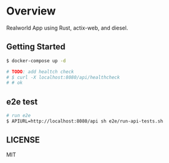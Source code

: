 # Overview

Realworld App using Rust, actix-web, and diesel.

## Getting Started

```zsh
$ docker-compose up -d

# TODO: add healtch check
# $ curl -X localhost:8080/api/healthcheck
# # ok
```

## e2e test

```zsh
# run e2e
$ APIURL=http://localhost:8080/api sh e2e/run-api-tests.sh
```

## LICENSE

MIT
